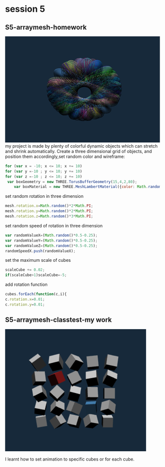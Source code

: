 # session 5
## S5-arraymesh-homework
![5h](https://github.com/whatchamacallit233/CreativeCoding--Xiaowei-JI/blob/master/Digital%20Nature-Final%20Assignment/texture/5h.png)
my project is made by plenty of colorful dynamic objects which can stretch and shrink automatically.
Create a three dimensional grid of objects, and position them accordingly,set random color and wireframe:
```javascript
for (var x = -10; x <= 10; x += 10)
for (var y =-10 ; y <= 10; y += 10)
for (var z =-10 ; z <= 10; z += 10)
 var boxGeometry = new THREE.TorusBufferGeometry(15,4,2,80);
    var boxMaterial = new THREE.MeshLambertMaterial({color: Math.random() * 0xFFFFFF,wireframe:true});
```

set random rotation in three dimension
```javascript
mesh.rotation.x=Math.random()*2*Math.PI;
mesh.rotation.y=Math.random()*2*Math.PI;
mesh.rotation.z=Math.random()*3*Math.PI;
```
set random speed of rotation in three dimension
```javascript
var randomValueX=(Math.random()*0.5-0.25);
var randomValueY=(Math.random()*0.5-0.25);
var randomValueZ=(Math.random()*0.5-0.25);
randomSpeedX.push(randomValueX);
```
set the maximum scale of cubes
```javascript
scaleCube += 0.02;
if(scaleCube>1)scaleCube=-5;
```

add rotation function
```javascript
cubes.forEach(function(c,i){
c.rotation.x=0.01;
c.rotation.y=0.01;
```

## S5-arraymesh-classtest-my work
![5m](https://github.com/whatchamacallit233/CreativeCoding--Xiaowei-JI/blob/master/Digital%20Nature-Final%20Assignment/texture/5m.png)

I learnt how to set animation to specific cubes or for each cube.
